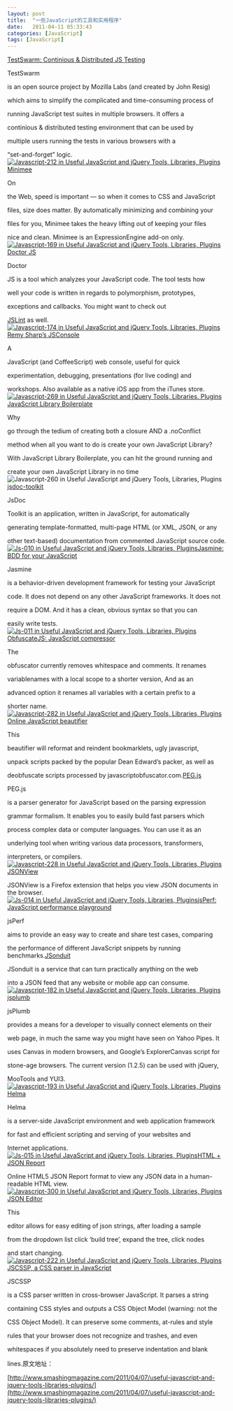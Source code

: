```yaml
---
layout: post
title:  "一些JavaScript的工具和实用程序"
date:   2011-04-11 05:33:43
categories: [JavaScript]
tags: [JavaScript]
---
```


[TestSwarm: Continious & Distributed JS Testing](http://www.webresourcesdepot.com/testswarm-continious-distributed-js-testing/)

TestSwarm

is an open source project by Mozilla Labs (and created by John Resig) 

which aims to simplify the complicated and time-consuming process of 

running JavaScript test suites in multiple browsers. It offers a 

continious & distributed testing environment that can be used by 

multiple users running the tests in various browsers with a 

“set-and-forget” logic.[![Javascript-212 in Useful JavaScript and jQuery Tools, Libraries, Plugins](http://media.smashingmagazine.com/cdn_smash/wp-content/uploads/2011/04/javascript-212.jpg)](http://www.webresourcesdepot.com/testswarm-continious-distributed-js-testing/)[Minimee](http://johndwells.com/software/minimee)

On

the Web, speed is important — so when it comes to CSS and JavaScript 

files, size does matter. By automatically minimizing and combining your 

files for you, Minimee takes the heavy lifting out of keeping your files

nice and clean. Minimee is an ExpressionEngine add-on only.[![Javascript-169 in Useful JavaScript and jQuery Tools, Libraries, Plugins](http://media.smashingmagazine.com/cdn_smash/wp-content/uploads/2011/04/javascript-169.jpg)](http://johndwells.com/software/minimee)[Doctor JS](http://doctorjs.org/)

Doctor

JS is a tool which analyzes your JavaScript code. The tool tests how 

well your code is written in regards to polymorphism, prototypes, 

exceptions and callbacks. You might want to check out 

[JSLint](http://www.jslint.com/) as well.[![Javascript-174 in Useful JavaScript and jQuery Tools, Libraries, Plugins](http://media.smashingmagazine.com/cdn_smash/wp-content/uploads/2011/04/javascript-174.jpg)](http://doctorjs.org/)[Remy Sharp’s JSConsole](https://github.com/remy/jsconsole)

A

JavaScript (and CoffeeScript) web console, useful for quick 

experimentation, debugging, presentations (for live coding) and 

workshops. Also available as a native iOS app from the iTunes store.[![Javascript-269 in Useful JavaScript and jQuery Tools, Libraries, Plugins](http://media.smashingmagazine.com/cdn_smash/wp-content/uploads/2011/04/javascript-269.jpg)](https://github.com/remy/jsconsole)[JavaScript Library Boilerplate](http://benalman.com/projects/javascript-library-boilerplate/)

Why

go through the tedium of creating both a closure AND a .noConflict 

method when all you want to do is create your own JavaScript Library? 

With JavaScript Library Boilerplate, you can hit the ground running and 

create your own JavaScript Library in no time![![Javascript-260 in Useful JavaScript and jQuery Tools, Libraries, Plugins](http://media.smashingmagazine.com/cdn_smash/wp-content/uploads/2011/04/javascript-260.jpg)](http://benalman.com/projects/javascript-library-boilerplate/)[jsdoc-toolkit](http://code.google.com/p/jsdoc-toolkit/)

JsDoc

Toolkit is an application, written in JavaScript, for automatically 

generating template-formatted, multi-page HTML (or XML, JSON, or any 

other text-based) documentation from commented JavaScript source code.[![Js-010 in Useful JavaScript and jQuery Tools, Libraries, Plugins](http://media.smashingmagazine.com/cdn_smash/wp-content/uploads/2011/04/js-010.jpg)](http://code.google.com/p/jsdoc-toolkit/)[Jasmine: BDD for your JavaScript](http://pivotal.github.com/jasmine/)

Jasmine

is a behavior-driven development framework for testing your JavaScript 

code. It does not depend on any other JavaScript frameworks. It does not

require a DOM. And it has a clean, obvious syntax so that you can 

easily write tests.[![Js-011 in Useful JavaScript and jQuery Tools, Libraries, Plugins](http://media.smashingmagazine.com/cdn_smash/wp-content/uploads/2011/04/js-011.jpg)](http://pivotal.github.com/jasmine/)[ObfuscateJS: JavaScript compressor](http://tools.2vi.nl/index.html)

The

obfuscator currently removes whitespace and comments. It renames 

variablenames with a local scope to a shorter version, And as an 

advanced option it renames all variables with a certain prefix to a 

shorter name.[![Javascript-282 in Useful JavaScript and jQuery Tools, Libraries, Plugins](http://media.smashingmagazine.com/cdn_smash/wp-content/uploads/2011/04/javascript-282.jpg)](http://tools.2vi.nl/index.html)[Online JavaScript beautifier](http://jsbeautifier.org/)

This

beautifier will reformat and reindent bookmarklets, ugly javascript, 

unpack scripts packed by the popular Dean Edward’s packer, as well as 

deobfuscate scripts processed by javascriptobfuscator.com.[PEG.js](http://pegjs.majda.cz/)

PEG.js

is a parser generator for JavaScript based on the parsing expression 

grammar formalism. It enables you to easily build fast parsers which 

process complex data or computer languages. You can use it as an 

underlying tool when writing various data processors, transformers, 

interpreters, or compilers.[![Javascript-228 in Useful JavaScript and jQuery Tools, Libraries, Plugins](http://media.smashingmagazine.com/cdn_smash/wp-content/uploads/2011/04/javascript-228.jpg)](http://pegjs.majda.cz/)[JSONView](http://jsonview.com/)

JSONView is a Firefox extension that helps you view JSON documents in the browser.[![Js-014 in Useful JavaScript and jQuery Tools, Libraries, Plugins](http://media.smashingmagazine.com/cdn_smash/wp-content/uploads/2011/04/js-014.jpg)](http://jsonview.com/)[jsPerf: JavaScript performance playground](http://jsperf.com/)

jsPerf

aims to provide an easy way to create and share test cases, comparing 

the performance of different JavaScript snippets by running benchmarks.[JSonduit](http://jsonduit.com/)

JSonduit is a service that can turn practically anything on the web 

into a JSON feed that any website or mobile app can consume.[![Javascript-182 in Useful JavaScript and jQuery Tools, Libraries, Plugins](http://media.smashingmagazine.com/cdn_smash/wp-content/uploads/2011/04/javascript-182.jpg)](http://jsonduit.com/)[jsplumb](http://code.google.com/p/jsplumb/)

jsPlumb

provides a means for a developer to visually connect elements on their 

web page, in much the same way you might have seen on Yahoo Pipes. It 

uses Canvas in modern browsers, and Google’s ExplorerCanvas script for 

stone-age browsers. The current version (1.2.5) can be used with jQuery,

MooTools and YUI3.[![Javascript-193 in Useful JavaScript and jQuery Tools, Libraries, Plugins](http://media.smashingmagazine.com/cdn_smash/wp-content/uploads/2011/04/javascript-193.jpg)](http://code.google.com/p/jsplumb/)[Helma](http://www.helma.org/)

Helma

is a server-side JavaScript environment and web application framework 

for fast and efficient scripting and serving of your websites and 

Internet applications.[![Js-015 in Useful JavaScript and jQuery Tools, Libraries, Plugins](http://media.smashingmagazine.com/cdn_smash/wp-content/uploads/2011/04/js-015.jpg)](http://www.helma.org/)[HTML + JSON Report](http://ajaxstack.com/jsonreport/)

Online HTML5 JSON Report format to view any JSON data in a human-readable HTML view.[![Javascript-300 in Useful JavaScript and jQuery Tools, Libraries, Plugins](http://media.smashingmagazine.com/cdn_smash/wp-content/uploads/2011/04/javascript-300.jpg)](http://ajaxstack.com/jsonreport/)[JSON Editor](http://braincast.nl/samples/jsoneditor/)

This

editor allows for easy editing of json strings, after loading a sample 

from the dropdown list click ‘build tree’, expand the tree, click nodes 

and start changing.[![Javascript-222 in Useful JavaScript and jQuery Tools, Libraries, Plugins](http://media.smashingmagazine.com/cdn_smash/wp-content/uploads/2011/04/javascript-222.jpg)](http://braincast.nl/samples/jsoneditor/)[JSCSSP, a CSS parser in JavaScript](http://glazman.org/JSCSSP/)

JSCSSP

is a CSS parser written in cross-browser JavaScript. It parses a string

containing CSS styles and outputs a CSS Object Model (warning: not the 

CSS Object Model). It can preserve some comments, at-rules and style 

rules that your browser does not recognize and trashes, and even 

whitespaces if you absolutely need to preserve indentation and blank 

lines.原文地址：

[http://www.smashingmagazine.com/2011/04/07/useful-javascript-and-jquery-tools-libraries-plugins/](http://www.smashingmagazine.com/2011/04/07/useful-javascript-and-jquery-tools-libraries-plugins/)